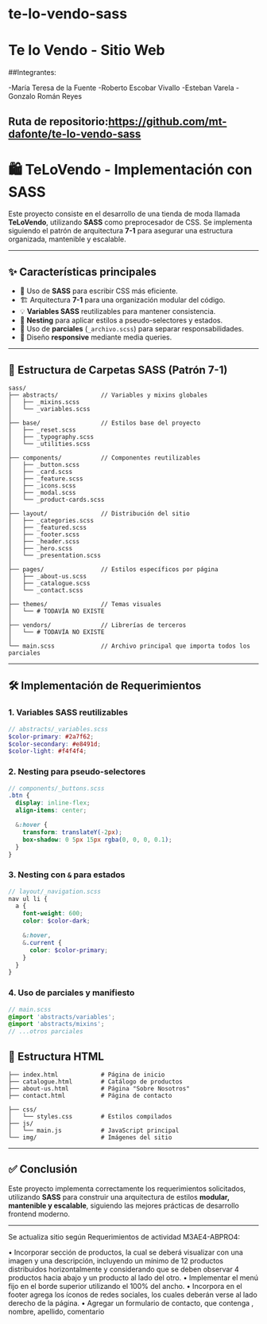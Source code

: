 # te-lo-vendo-sass

# Te lo Vendo - Sitio Web

##Integrantes:

-María Teresa de la Fuente
-Roberto Escobar Vivallo
-Esteban Varela
-Gonzalo Román Reyes

## Ruta de repositorio:https://github.com/mt-dafonte/te-lo-vendo-sass


# 🛍️ TeLoVendo - Implementación con SASS

Este proyecto consiste en el desarrollo de una tienda de moda llamada **TeLoVendo**, utilizando **SASS** como preprocesador de CSS. Se implementa siguiendo el patrón de arquitectura **7-1** para asegurar una estructura organizada, mantenible y escalable.

---

## ✨ Características principales

- 🎨 Uso de **SASS** para escribir CSS más eficiente.
- 🏗️ Arquitectura **7-1** para una organización modular del código.
- 💡 **Variables SASS** reutilizables para mantener consistencia.
- 🔄 **Nesting** para aplicar estilos a pseudo-selectores y estados.
- 🧩 Uso de **parciales** (`_archivo.scss`) para separar responsabilidades.
- 📱 Diseño **responsive** mediante media queries.

---

## 📁 Estructura de Carpetas SASS (Patrón 7-1)

```
sass/
├── abstracts/            // Variables y mixins globales
│   ├── _mixins.scss
│   └── _variables.scss
│
├── base/                 // Estilos base del proyecto
│   ├── _reset.scss
│   ├── _typography.scss
│   └── _utilities.scss
│
├── components/           // Componentes reutilizables
│   ├── _button.scss
│   ├── _card.scss
│   ├── _feature.scss
│   ├── _icons.scss
│   ├── _modal.scss
│   └── _product-cards.scss
│
├── layout/               // Distribución del sitio
│   ├── _categories.scss
│   ├── _featured.scss
│   ├── _footer.scss
│   ├── _header.scss
│   ├── _hero.scss
│   └── _presentation.scss
│
├── pages/                // Estilos específicos por página
│   ├── _about-us.scss
│   ├── _catalogue.scss
│   └── _contact.scss
│
├── themes/               // Temas visuales
│   └── # TODAVÍA NO EXISTE
│
├── vendors/              // Librerías de terceros
│   └── # TODAVÍA NO EXISTE   
│
└── main.scss             // Archivo principal que importa todos los parciales
```

---

## 🛠️ Implementación de Requerimientos

### 1. Variables SASS reutilizables

```scss
// abstracts/_variables.scss
$color-primary: #2a7f62;
$color-secondary: #e8491d;
$color-light: #f4f4f4;
```

### 2. Nesting para pseudo-selectores

```scss
// components/_buttons.scss
.btn {
  display: inline-flex;
  align-items: center;

  &:hover {
    transform: translateY(-2px);
    box-shadow: 0 5px 15px rgba(0, 0, 0, 0.1);
  }
}
```

### 3. Nesting con `&` para estados

```scss
// layout/_navigation.scss
nav ul li {
  a {
    font-weight: 600;
    color: $color-dark;

    &:hover,
    &.current {
      color: $color-primary;
    }
  }
}
```

### 4. Uso de parciales y manifiesto

```scss
// main.scss
@import 'abstracts/variables';
@import 'abstracts/mixins';
// ...otros parciales
```

## 🧱 Estructura HTML

```
├── index.html            # Página de inicio
├── catalogue.html        # Catálogo de productos
├── about-us.html         # Página "Sobre Nosotros"
├── contact.html          # Página de contacto

├── css/
│   └── styles.css        # Estilos compilados
├── js/
│   └── main.js           # JavaScript principal
└── img/                  # Imágenes del sitio
```

---

## ✅ Conclusión

Este proyecto implementa correctamente los requerimientos solicitados, utilizando **SASS** para construir una arquitectura de estilos **modular, mantenible y escalable**, siguiendo las mejores prácticas de desarrollo frontend moderno.

---


Se actualiza sitio según Requerimientos de actividad M3AE4-ABPRO4:

• Incorporar sección de productos, la cual se deberá visualizar con una
imagen y una descripción, incluyendo un mínimo de 12 productos
distribuidos horizontalmente y considerando que se deben observar 4
productos hacia abajo y un producto al lado del otro.
• Implementar el menú fijo en el borde superior utilizando el 100% del
ancho.
• Incorpora en el footer agrega los íconos de redes sociales, los cuales
deberán verse al lado derecho de la página.
• Agregar un formulario de contacto, que contenga , nombre, apellido,
comentario
